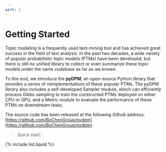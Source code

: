 ```yaml
---
sort: 1
---
```


# Getting Started

Topic modeling is a frequently used text-mining tool and has achieved great success in the field of text analysis. In the past two decades, a wide variety of popular probabilistic topic models (PTMs) have been developed, but there is still no unified library to collect or even summarize these topic models under the same codebase as far as we known.

To this end, we introduce the **pyDPM**, an open-source Python library that provides a series of reimplementations of these popular PTMs. The pyDPM library also includes a self-developed Sampler module, which can efficiently process Gibbs sampling to train the constructed PTMs deployed on either CPU or GPU, and a Metric module to evaluate the performance of these PTMs on downstream tasks. 

The source code has been released at the following Github address: [https://github.com/BoChenGroup/pydpm](https://github.com/BoChenGroup/pydpm).

> Quick start:

{% include list.liquid %}
